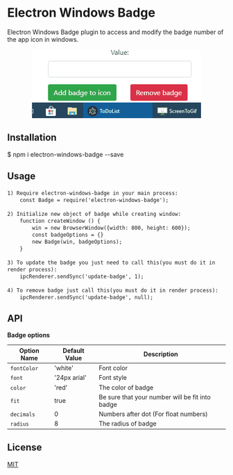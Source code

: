 # Electron Windows Badge

Electron Windows Badge plugin to access and modify the badge number of the app icon in windows.

<p align="center">
  <img src='demo.gif' alt='demo'/>
</p>

## Installation
  $ npm i electron-windows-badge --save

## Usage

    1) Require electron-windows-badge in your main process:
        const Badge = require('electron-windows-badge');

    2) Initialize new object of badge while creating window:
        function createWindow () {
            win = new BrowserWindow({width: 800, height: 600});
            const badgeOptions = {}
            new Badge(win, badgeOptions);
        }

    3) To update the badge you just need to call this(you must do it in render process):
        ipcRenderer.sendSync('update-badge', 1);

    4) To remove badge just call this(you must do it in render process):
        ipcRenderer.sendSync('update-badge', null);

## API

**Badge options**

| Option Name          	| Default Value 	| Description |
| --------------------- | ------------------| ----------- |
| `fontColor `        	|  'white'			| Font color |
| `font `     			| '24px arial'		| Font style |
| `color `          	| 'red'       		| The color of badge |
| `fit`             	| true     			| Be sure that your number will be fit into badge|
| `decimals `         	| 0					| Numbers after dot (For float numbers) |
| `radius`            	| 8       			| The radius of badge |

## License

[MIT](LICENSE)
